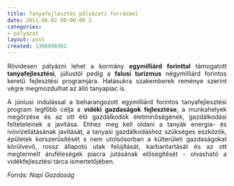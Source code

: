 ```yaml
---
title: Tanyafejlesztés pályázati forrásból
date: 2011-06-02 00:00:00 Z
categories:
- pályázat
layout: post
created: 1306996902
---
```


<p style="text-align: justify;">Rövidesen pályázni lehet a kormány <strong>egymilliárd forinttal</strong> támogatott <strong>tanyafejlesztési</strong>, júliustól pedig a <strong>falusi turizmus</strong> négymilliárd forintos keretű fejlesztési programjára. Hatásukra szakemberek reménye szerint végre megmozdulhat az álló tanyapiac is.</p><p style="text-align: justify;">A júniusi indulással a beharangozott egymilliárd forintos tanyafejlesztési program legfőbb célja a <strong>vidéki gazdaságok fejlesztése</strong>, a munkahelyek megőrzése és az ott élő gazdálkodók életminőségének, gazdálkodási feltételeinek a javítása. Ehhez meg kell oldani a tanyák energia- és ivóvízellátásának javítását, a tanyasi gazdálkodáshoz szükséges eszközök, épületek korszerűsítését s nem utolsósorban a külterületi gazdaságokat körülvevő, rossz állapotú utak felújítását, karbantartását és az ott megtermelt áruféleségek piacra jutásának elősegítését - olvasható a vidékfejlesztési tárca ismertetőjében. &nbsp;&nbsp;</p><p><em>Forrás: Napi Gazdaság</em></p>
